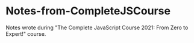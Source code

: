 # Notes-from-CompleteJSCourse
Notes wrote during "The Complete JavaScript Course 2021: From Zero to Expert!" course.
